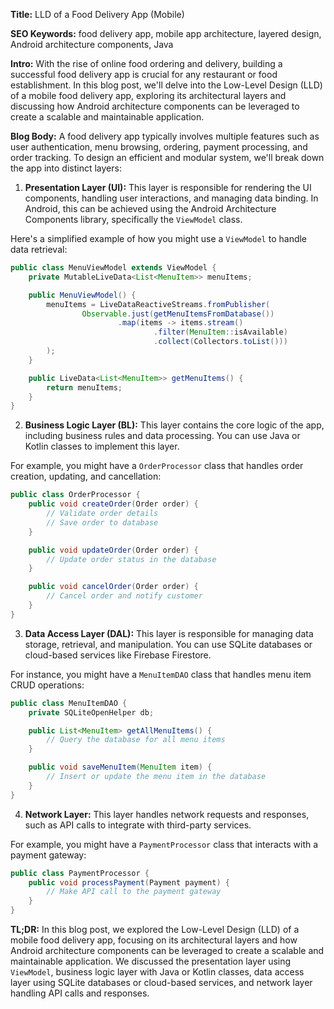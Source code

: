 **Title:** LLD of a Food Delivery App (Mobile)

**SEO Keywords:** food delivery app, mobile app architecture, layered design, Android architecture components, Java

**Intro:**
With the rise of online food ordering and delivery, building a successful food delivery app is crucial for any restaurant or food establishment. In this blog post, we'll delve into the Low-Level Design (LLD) of a mobile food delivery app, exploring its architectural layers and discussing how Android architecture components can be leveraged to create a scalable and maintainable application.

**Blog Body:**
A food delivery app typically involves multiple features such as user authentication, menu browsing, ordering, payment processing, and order tracking. To design an efficient and modular system, we'll break down the app into distinct layers:

1. **Presentation Layer (UI):** This layer is responsible for rendering the UI components, handling user interactions, and managing data binding. In Android, this can be achieved using the Android Architecture Components library, specifically the `ViewModel` class.

Here's a simplified example of how you might use a `ViewModel` to handle data retrieval:
```java
public class MenuViewModel extends ViewModel {
    private MutableLiveData<List<MenuItem>> menuItems;

    public MenuViewModel() {
        menuItems = LiveDataReactiveStreams.fromPublisher(
                Observable.just(getMenuItemsFromDatabase())
                        .map(items -> items.stream()
                                .filter(MenuItem::isAvailable)
                                .collect(Collectors.toList()))
        );
    }

    public LiveData<List<MenuItem>> getMenuItems() {
        return menuItems;
    }
}
```
2. **Business Logic Layer (BL):** This layer contains the core logic of the app, including business rules and data processing. You can use Java or Kotlin classes to implement this layer.

For example, you might have a `OrderProcessor` class that handles order creation, updating, and cancellation:
```java
public class OrderProcessor {
    public void createOrder(Order order) {
        // Validate order details
        // Save order to database
    }

    public void updateOrder(Order order) {
        // Update order status in the database
    }

    public void cancelOrder(Order order) {
        // Cancel order and notify customer
    }
}
```
3. **Data Access Layer (DAL):** This layer is responsible for managing data storage, retrieval, and manipulation. You can use SQLite databases or cloud-based services like Firebase Firestore.

For instance, you might have a `MenuItemDAO` class that handles menu item CRUD operations:
```java
public class MenuItemDAO {
    private SQLiteOpenHelper db;

    public List<MenuItem> getAllMenuItems() {
        // Query the database for all menu items
    }

    public void saveMenuItem(MenuItem item) {
        // Insert or update the menu item in the database
    }
}
```
4. **Network Layer:** This layer handles network requests and responses, such as API calls to integrate with third-party services.

For example, you might have a `PaymentProcessor` class that interacts with a payment gateway:
```java
public class PaymentProcessor {
    public void processPayment(Payment payment) {
        // Make API call to the payment gateway
    }
}
```
**TL;DR:**
In this blog post, we explored the Low-Level Design (LLD) of a mobile food delivery app, focusing on its architectural layers and how Android architecture components can be leveraged to create a scalable and maintainable application. We discussed the presentation layer using `ViewModel`, business logic layer with Java or Kotlin classes, data access layer using SQLite databases or cloud-based services, and network layer handling API calls and responses.